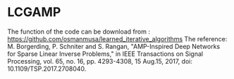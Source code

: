 # LCGAMP
The function of the code can be download from : https://github.com/osmanmusa/learned_iterative_algorithms
The reference:
M. Borgerding, P. Schniter and S. Rangan, "AMP-Inspired Deep Networks for Sparse Linear Inverse Problems," in IEEE Transactions on Signal Processing, vol. 65, no. 16, pp. 4293-4308, 15 Aug.15, 2017, doi: 10.1109/TSP.2017.2708040.
